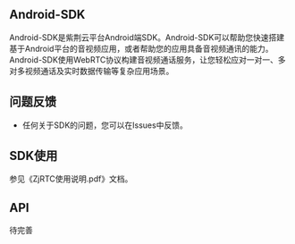 ## Android-SDK

Android-SDK是紫荆云平台Android端SDK。Android-SDK可以帮助您快速搭建基于Android平台的音视频应用，或者帮助您的应用具备音视频通讯的能力。Android-SDK使用WebRTC协议构建音视频通话服务，让您轻松应对一对一、多对多视频通话及实时数据传输等复杂应用场景。

## 问题反馈

* 任何关于SDK的问题，您可以在Issues中反馈。

## SDK使用

参见《ZjRTC使用说明.pdf》文档。

## API

待完善

